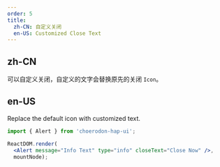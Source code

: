 ```yaml
---
order: 5
title:
  zh-CN: 自定义关闭
  en-US: Customized Close Text
---
```


## zh-CN

可以自定义关闭，自定义的文字会替换原先的关闭 `Icon`。

## en-US

Replace the default icon with customized text.

````jsx
import { Alert } from 'choerodon-hap-ui';

ReactDOM.render(
  <Alert message="Info Text" type="info" closeText="Close Now" />,
  mountNode);
````
